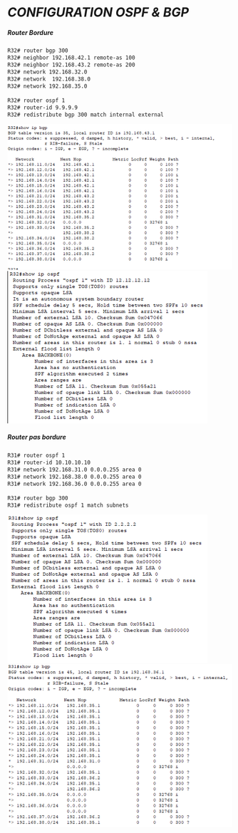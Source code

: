 # *CONFIGURATION OSPF & BGP*

##### Router Bordure

````
R32# router bgp 300
R32# neighbor 192.168.42.1 remote-as 100
R32# neighbor 192.168.43.2 remote-as 200
R32# network 192.168.32.0
R32# network  192.168.38.0
R32# network 192.168.35.0 

R32# router ospf 1
R32# router-id 9.9.9.9
R32# redistribute bgp 300 match internal external
````

![alt tag](https://github.com/Zennael/AIS/blob/main/Administration%20reseaux/Administration%20WAN/R32%20BGP.png)
![alt tag](https://github.com/Zennael/AIS/blob/main/Administration%20reseaux/Administration%20WAN/R32%20OSPF.png)

##### Router pas bordure

````
R31# router ospf 1
R31# router-id 10.10.10.10
R31# network 192.168.31.0 0.0.0.255 area 0
R31# network 192.168.38.0 0.0.0.255 area 0
R31# network 192.168.36.0 0.0.0.255 area 0

R31# router bgp 300
R31# redistribute ospf 1 match subnets
````

![alt tag](https://github.com/Zennael/AIS/blob/main/Administration%20reseaux/Administration%20WAN/R31%20OSPF.png)
![alt tag](https://github.com/Zennael/AIS/blob/main/Administration%20reseaux/Administration%20WAN/R31%20BGP.png)
